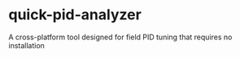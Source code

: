# quick-pid-analyzer
A cross-platform tool designed for field PID tuning that requires no installation
